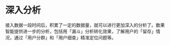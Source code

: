 # 深入分析

接入数据一段时间后，积累了一定的数据量，就可以进行更加深入的分析了。数果智能提供进一步的分析，包括用「漏斗」分析转化效果，了解用户的「留存」情况，通过「用户分群」和「用户细查」精准定位问题等。